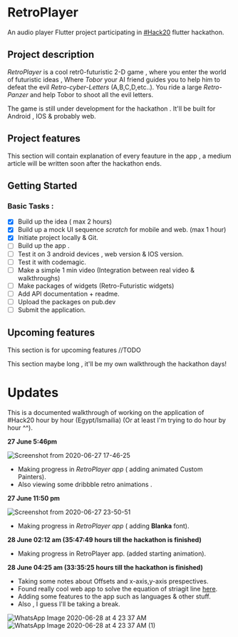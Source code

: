 # RetroPlayer

An audio player Flutter project participating in [#Hack20](https://flutterhackathon.com/#/) flutter hackathon.

## Project description 
*RetroPlayer* is a cool retr0-futuristic 2-D game , where you enter the world of futuristic ideas , Where *Tobor* your AI friend guides you to help him to defeat the evil *Retro-cyber-Letters* (A,B,C,D,etc..).
You ride a large *Retro-Panzer* and help Tobor to shoot all the evil letters.

The game is still under development for the hackathon . It'll be built for Android , IOS & probably web. 

## Project features 

This section will contain explanation of every feauture in the app , a medium article will be written soon after the hackathon ends.

## Getting Started

### Basic Tasks : 
- [x] Build up the idea ( max 2 hours) 
- [x] Build up a mock UI sequence *scratch* for mobile and web. (max 1 hour) 
- [x] Initiate project locally & Git.
- [ ] Build up the app .
- [ ] Test it on 3 android devices , web version & IOS version. 
- [ ] Test it with codemagic.
- [ ] Make a simple 1 min video (Integration between real video & walkthroughs) 
- [ ] Make packages of widgets (Retro-Futuristic widgets)
- [ ] Add API documentation + readme.
- [ ] Upload the packages on pub.dev
- [ ] Submit the application.

## Upcoming features 
This section is for upcoming features //TODO

This section maybe long , it'll be my own walkthrough the hackathon days!

# Updates 

This is a documented walkthrough of working on the application of #Hack20 hour by hour (Egypt/Ismailia) (Or at least I'm trying to do hour by hour ^^).

**27 June 5:46pm** 

![Screenshot from 2020-06-27 17-46-25](https://user-images.githubusercontent.com/50237142/85934609-5d444c00-b8e5-11ea-8fc4-842695f8721d.png)
- Making progress in *RetroPlayer app* ( adding animated Custom Painters).
- Also viewing some dribbble retro animations .

**27 June 11:50 pm**

![Screenshot from 2020-06-27 23-50-51](https://user-images.githubusercontent.com/50237142/85934592-08083a80-b8e5-11ea-940a-172c00ecae99.png)

- Making progress in *RetroPlayer app* ( adding **Blanka** font).

**28 June 02:12 am (35:47:49 hours till the hackathon is finished)** 

- Making progress in RetroPlayer app. (added starting animation).

**28 June 04:25 am (33:35:25 hours till the hackathon is finished)** 

- Taking some notes about Offsets and x-axis,y-axis prespectives.
- Found really cool web app to solve the equation of striagit line [here](http://www.webmath.com/equline1.html).
- Adding some features to the app such as languages & other stuff. 
- Also , I guess I'll be taking a break.

![WhatsApp Image 2020-06-28 at 4 23 37 AM](https://user-images.githubusercontent.com/50237142/85936088-75bd6200-b8f7-11ea-9ac8-dc7aeb032e81.jpeg)
![WhatsApp Image 2020-06-28 at 4 23 37 AM (1)](https://user-images.githubusercontent.com/50237142/85936089-7655f880-b8f7-11ea-83ca-6da94d1938c6.jpeg)

